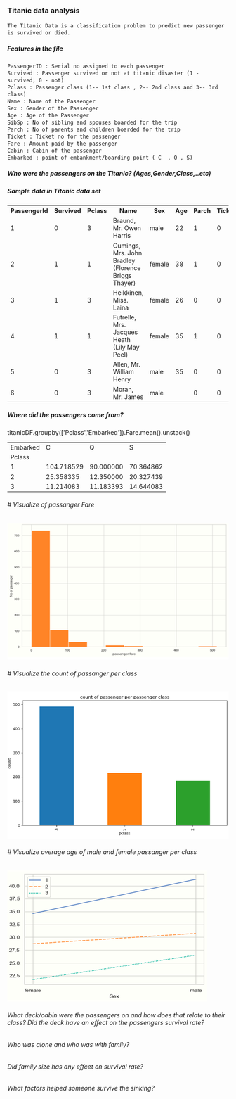 ### Titanic data analysis
	The Titanic Data is a classification problem to predict new passenger is survived or died.
##### Features in the file 
    PassengerID : Serial no assigned to each passenger
    Survived : Passenger survived or not at titanic disaster (1 - survived, 0 - not)
    Pclass : Passenger class (1-- 1st class , 2-- 2nd class and 3-- 3rd class)
    Name : Name of the Passenger
    Sex : Gender of the Passenger
    Age : Age of the Passenger
    SibSp : No of sibling and spouses boarded for the trip
    Parch : No of parents and children boarded for the trip
    Ticket : Ticket no for the passenger 
    Fare : Amount paid by the passenger
    Cabin : Cabin of the passenger
    Embarked : point of embankment/boarding point ( C  , Q , S)
    
#####  Who were the passengers on the Titanic? (Ages,Gender,Class,..etc) 
<!DOCTYPE html>
<html>
<body>

<h5> Sample data  in Titanic data set </h5>

<table style="width:100%">
  <tr>
    <th>PassengerId</th>
	<th>Survived</th> 
    <th>Pclass</th> 
    <th>Name</th>
	<th>Sex</th>
    <th>Age</th> 
    <th>Parch</th>
	<th>Ticket</th>
    <th>Fare</th> 
    <th>Cabin</th>
	<th>Embarked</th>
  </tr>
  <tr>
	<td>1</td><td>0</td><td>3</td><td>Braund, Mr. Owen Harris</td><td>male</td><td>22</td><td>1</td><td>0</td><td>A/5</td> <td>21171</td><td>7.25</td><td></td><td>S</td>
  </tr>
  <tr>	
	<td>2</td><td>1</td><td>1</td><td>Cumings, Mrs. John Bradley (Florence Briggs Thayer)</td><td>female</td><td>38</td><td>1</td><td>0</td><td>PC 17599</td><td>71.2833</td><td>C85</td><td>C</td>
  </tr>
  <tr>
	<td>3</td><td>1</td><td>3</td><td>Heikkinen, Miss. Laina</td><td>female</td><td>26</td><td>0</td><td>0</td><td>STON/O2. 3101282</td><td>7.925</td><td></td><td>S</td>
  </tr>
  <tr>
	<td>4</td><td>1</td><td>1</td><td>Futrelle, Mrs. Jacques Heath (Lily May Peel)</td><td>female</td><td>35</td><td>1</td><td>0</td><td>113803</td><td>53.1</td><td>C123</td><td>S</td>
  </tr>
  <tr>	
	<td>5</td><td>0</td><td>3</td><td>Allen, Mr. William Henry</td><td>male</td><td>35</td><td>0</td><td>0</td><td>373450</td><td>8.05</td><td></td><td>S</td>
  </tr>
  <tr>
  	<td>6 </td><td>	0 </td><td>	3  </td><td>	Moran, Mr. James  </td><td>	male  </td><td>	 </td> <td>		0	 </td><td> 0  </td><td>	330877  </td><td>	8.4583	 </td><td>	 </td><td> Q  </td>
   </tr>
</table>

</body>
</html>

#####  Where did the passengers come from?

titanicDF.groupby(['Pclass','Embarked']).Fare.mean().unstack()

<table>
<tbody>
<tr>
<td>Embarked</td>
<td>C</td>
<td>Q</td>
<td>S</td>
</tr>
<tr>
<td>Pclass</td>
</tr>
<tr>
<td>1</td>
<td>104.718529</td>
<td>90.000000</td>
<td>70.364862</td>
</tr>
<tr>
<td>2</td>
<td>25.358335</td>
<td>12.350000</td>
<td>20.327439</td>
</tr>
<tr>
<td>3</td>
<td>11.214083</td>
<td>11.183393</td>
<td>14.644083</td>
</tr>
</tbody>
</table>

###### # Visualize of passanger Fare

![Visualization of Fare](https://github.com/sksumanta/DatascienceNml/blob/master/AllProjectImages/titanic/Fare.png)

###### # Visualize the count of passanger per class

![passanger class](https://github.com/sksumanta/DatascienceNml/blob/master/AllProjectImages/titanic/pclass1.PNG) 

###### # Visualize average age of male and female passanger per class

![average age of passanger per class](https://github.com/sksumanta/DatascienceNml/blob/master/AllProjectImages/titanic/avgAge.png)



###### What deck/cabin were the passengers on and how does that relate to their class? Did the deck have an effect on the passengers survival rate? 



###### Who was alone and who was with family? 

###### Did family size has any effcet on survival rate? 

###### What factors helped someone survive the sinking?


